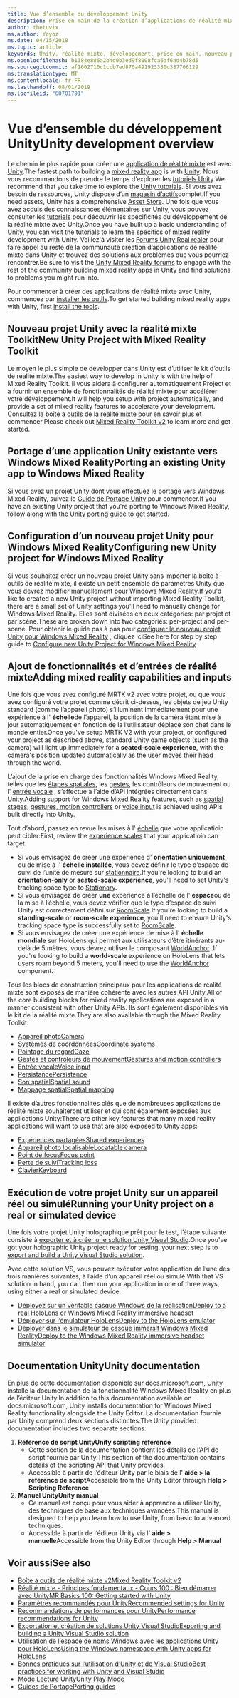 ```yaml
---
title: Vue d’ensemble du développement Unity
description: Prise en main de la création d’applications de réalité mixte dans Unity.
author: thetuvix
ms.author: Yoyoz
ms.date: 04/15/2018
ms.topic: article
keywords: Unity, réalité mixte, développement, prise en main, nouveau projet, Portage, capacité, caméra, simulation, émulation, documentation
ms.openlocfilehash: b1384e886a2b4d0b3ed9f8008fca6af6ad4b78d5
ms.sourcegitcommit: af1602710c1ccb7ed870a491923350d387706129
ms.translationtype: MT
ms.contentlocale: fr-FR
ms.lasthandoff: 08/01/2019
ms.locfileid: "68701791"
---
```

# <a name="unity-development-overview"></a><span data-ttu-id="8c850-104">Vue d’ensemble du développement Unity</span><span class="sxs-lookup"><span data-stu-id="8c850-104">Unity development overview</span></span>

<span data-ttu-id="8c850-105">Le chemin le plus rapide pour créer une [application de réalité mixte](app-views.md) est avec [Unity](http://aka.ms/HoloLensUnity).</span><span class="sxs-lookup"><span data-stu-id="8c850-105">The fastest path to building a [mixed reality app](app-views.md) is with [Unity](http://aka.ms/HoloLensUnity).</span></span> <span data-ttu-id="8c850-106">Nous vous recommandons de prendre le temps d’explorer les [tutoriels Unity](https://unity3d.com/learn/tutorials).</span><span class="sxs-lookup"><span data-stu-id="8c850-106">We recommend that you take time to explore the [Unity tutorials](https://unity3d.com/learn/tutorials).</span></span> <span data-ttu-id="8c850-107">Si vous avez besoin de ressources, Unity dispose d’un [magasin d’actifs](https://www.assetstore.unity3d.com/)complet.</span><span class="sxs-lookup"><span data-stu-id="8c850-107">If you need assets, Unity has a comprehensive [Asset Store](https://www.assetstore.unity3d.com/).</span></span> <span data-ttu-id="8c850-108">Une fois que vous avez acquis des connaissances élémentaires sur Unity, vous  pouvez consulter les [tutoriels](tutorials.md) pour découvrir les spécificités du développement de la réalité mixte avec Unity.</span><span class="sxs-lookup"><span data-stu-id="8c850-108">Once you have built up a basic understanding of Unity, you can visit the [tutorials](tutorials.md) to learn the specifics of mixed reality development with Unity.</span></span> <span data-ttu-id="8c850-109">Veillez à visiter les [Forums Unity Real realer](http://forum.unity3d.com/forums/hololens.102/) pour faire appel au reste de la communauté création d’applications de réalité mixte dans Unity et trouvez des solutions aux problèmes que vous pourriez rencontrer.</span><span class="sxs-lookup"><span data-stu-id="8c850-109">Be sure to visit the [Unity Mixed Reality forums](http://forum.unity3d.com/forums/hololens.102/) to engage with the rest of the community building mixed reality apps in Unity and find solutions to problems you might run into.</span></span>

<span data-ttu-id="8c850-110">Pour commencer à créer des applications de réalité mixte avec Unity, commencez par [installer les outils](install-the-tools.md).</span><span class="sxs-lookup"><span data-stu-id="8c850-110">To get started building mixed reality apps with Unity, first [install the tools](install-the-tools.md).</span></span> 

## <a name="new-unity-project-with-mixed-reality-toolkit"></a><span data-ttu-id="8c850-111">Nouveau projet Unity avec la réalité mixte Toolkit</span><span class="sxs-lookup"><span data-stu-id="8c850-111">New Unity Project with Mixed Reality Toolkit</span></span> 

<span data-ttu-id="8c850-112">Le moyen le plus simple de développer dans Unity est d’utiliser le kit d’outils de réalité mixte.</span><span class="sxs-lookup"><span data-stu-id="8c850-112">The easiest way to develop in Unity is with the help of Mixed Reality Toolkit.</span></span> <span data-ttu-id="8c850-113">Il vous aidera à configurer automatiquement Project et à fournir un ensemble de fonctionnalités de réalité mixte pour accélérer votre développement.</span><span class="sxs-lookup"><span data-stu-id="8c850-113">It will help you setup with project automatically, and provide a set of mixed reality features to accelerate your development.</span></span> <span data-ttu-id="8c850-114">Consultez la boîte à outils de la [réalité mixte](mrtk-getting-started.md) pour en savoir plus et commencer.</span><span class="sxs-lookup"><span data-stu-id="8c850-114">Please check out [Mixed Reality Toolkit v2](mrtk-getting-started.md) to learn more and get started.</span></span> 

## <a name="porting-an-existing-unity-app-to-windows-mixed-reality"></a><span data-ttu-id="8c850-115">Portage d’une application Unity existante vers Windows Mixed Reality</span><span class="sxs-lookup"><span data-stu-id="8c850-115">Porting an existing Unity app to Windows Mixed Reality</span></span>

<span data-ttu-id="8c850-116">Si vous avez un projet Unity dont vous effectuez le portage vers Windows Mixed Reality, suivez le [Guide de Portage Unity](porting-guides.md) pour commencer.</span><span class="sxs-lookup"><span data-stu-id="8c850-116">If you have an existing Unity project that you're porting to Windows Mixed Reality, follow along with the [Unity porting guide](porting-guides.md) to get started.</span></span>

## <a name="configuring-new-unity-project-for-windows-mixed-reality"></a><span data-ttu-id="8c850-117">Configuration d’un nouveau projet Unity pour Windows Mixed Reality</span><span class="sxs-lookup"><span data-stu-id="8c850-117">Configuring new Unity project for Windows Mixed Reality</span></span>

<span data-ttu-id="8c850-118">Si vous souhaitez créer un nouveau projet Unity sans importer la boîte à outils de réalité mixte, il existe un petit ensemble de paramètres Unity que vous devrez modifier manuellement pour Windows Mixed Reality.</span><span class="sxs-lookup"><span data-stu-id="8c850-118">If you'd like to created a new Unity project without importing Mixed Reality Toolkit, there are a small set of Unity settings you'll need to manually change for Windows Mixed Reality.</span></span> <span data-ttu-id="8c850-119">Elles sont divisées en deux catégories: par projet et par scène.</span><span class="sxs-lookup"><span data-stu-id="8c850-119">These are broken down into two categories: per-project and per-scene.</span></span> <span data-ttu-id="8c850-120">Pour obtenir le guide pas à pas pour [configurer le nouveau projet Unity pour Windows Mixed Reality](Configure-Unity-Project.md) , cliquez ici</span><span class="sxs-lookup"><span data-stu-id="8c850-120">See here for step by step guide to [Configure new Unity Project for Windows Mixed Reality](Configure-Unity-Project.md)</span></span>

## <a name="adding-mixed-reality-capabilities-and-inputs"></a><span data-ttu-id="8c850-121">Ajout de fonctionnalités et d’entrées de réalité mixte</span><span class="sxs-lookup"><span data-stu-id="8c850-121">Adding mixed reality capabilities and inputs</span></span>

<span data-ttu-id="8c850-122">Une fois que vous avez configuré MRTK v2 avec votre projet, ou que vous avez configuré votre projet comme décrit ci-dessus, les objets de jeu Unity standard (comme l’appareil photo) s’illuminent immédiatement pour une expérience à l' **échelle**de l’appareil, la position de la caméra étant mise à jour automatiquement en fonction de la l’utilisateur déplace son chef dans le monde entier.</span><span class="sxs-lookup"><span data-stu-id="8c850-122">Once you've setup MRTK V2 with your project, or configured your project as described above, standard Unity game objects (such as the camera) will light up immediately for a **seated-scale experience**, with the camera's position updated automatically as the user moves their head through the world.</span></span>

<span data-ttu-id="8c850-123">L’ajout de la prise en charge des fonctionnalités Windows Mixed Reality, telles que les [étapes spatiales](coordinate-systems.md#spatial-coordinate-systems), les [gestes,](gestures-and-motion-controllers-in-unity.md) les contrôleurs de mouvement ou l' [entrée vocale](voice-input-in-unity.md) , s’effectue à l’aide d’API intégrées directement dans Unity.</span><span class="sxs-lookup"><span data-stu-id="8c850-123">Adding support for Windows Mixed Reality features, such as [spatial stages](coordinate-systems.md#spatial-coordinate-systems), [gestures, motion controllers](gestures-and-motion-controllers-in-unity.md) or [voice input](voice-input-in-unity.md) is achieved using APIs built directly into Unity.</span></span> 

<span data-ttu-id="8c850-124">Tout d’abord, passez en revue les mises à l' [échelle](coordinate-systems.md) que votre applicatioin peut cibler:</span><span class="sxs-lookup"><span data-stu-id="8c850-124">First, review the [experience scales](coordinate-systems.md) that your applicatioin can target:</span></span>
* <span data-ttu-id="8c850-125">Si vous envisagez de créer une expérience d' **orientation uniquement** ou de mise à l' **échelle installée**, vous devez définir le type d’espace de suivi de l’unité de mesure sur [stationnaire](coordinate-systems-in-unity.md#building-an-orientation-only-or-seated-scale-experience).</span><span class="sxs-lookup"><span data-stu-id="8c850-125">If you're looking to build an **orientation-only** or **seated-scale experience**, you'll need to set Unity's tracking space type to [Stationary](coordinate-systems-in-unity.md#building-an-orientation-only-or-seated-scale-experience).</span></span>
* <span data-ttu-id="8c850-126">Si vous envisagez de créer **une** expérience à l’échelle de l' **espace**ou de la mise à l’échelle, vous devez vérifier que le type d’espace de suivi Unity est correctement défini sur [RoomScale](coordinate-systems-in-unity.md#building-an-orientation-only-or-seated-scale-experience).</span><span class="sxs-lookup"><span data-stu-id="8c850-126">If you're looking to build a **standing-scale** or **room-scale experience**, you'll need to ensure Unity's tracking space type is successfully set to [RoomScale](coordinate-systems-in-unity.md#building-an-orientation-only-or-seated-scale-experience).</span></span>
* <span data-ttu-id="8c850-127">Si vous envisagez de créer une expérience de mise à l' **échelle mondiale** sur HoloLens qui permet aux utilisateurs d’être itinérants au-delà de 5 mètres, vous devrez utiliser le composant [WorldAnchor](coordinate-systems-in-unity.md#building-a-world-scale-experience) .</span><span class="sxs-lookup"><span data-stu-id="8c850-127">If you're looking to build a **world-scale** experience on HoloLens that lets users roam beyond 5 meters, you'll need to use the [WorldAnchor](coordinate-systems-in-unity.md#building-a-world-scale-experience) component.</span></span>

<span data-ttu-id="8c850-128">Tous les blocs de construction principaux pour les applications de réalité mixte sont exposés de manière cohérente avec les autres API Unity.</span><span class="sxs-lookup"><span data-stu-id="8c850-128">All of the core building blocks for mixed reality applications are exposed in a manner consistent with other Unity APIs.</span></span> <span data-ttu-id="8c850-129">Ils sont également disponibles via le kit de la réalité mixte.</span><span class="sxs-lookup"><span data-stu-id="8c850-129">They are also available through the Mixed Reality Toolkit.</span></span>
* [<span data-ttu-id="8c850-130">Appareil photo</span><span class="sxs-lookup"><span data-stu-id="8c850-130">Camera</span></span>](camera-in-unity.md)
* [<span data-ttu-id="8c850-131">Systèmes de coordonnées</span><span class="sxs-lookup"><span data-stu-id="8c850-131">Coordinate systems</span></span>](coordinate-systems-in-unity.md)
* [<span data-ttu-id="8c850-132">Pointage du regard</span><span class="sxs-lookup"><span data-stu-id="8c850-132">Gaze</span></span>](gaze-in-unity.md)
* [<span data-ttu-id="8c850-133">Gestes et contrôleurs de mouvement</span><span class="sxs-lookup"><span data-stu-id="8c850-133">Gestures and motion controllers</span></span>](gestures-and-motion-controllers-in-unity.md)
* [<span data-ttu-id="8c850-134">Entrée vocale</span><span class="sxs-lookup"><span data-stu-id="8c850-134">Voice input</span></span>](voice-input-in-unity.md)
* [<span data-ttu-id="8c850-135">Persistance</span><span class="sxs-lookup"><span data-stu-id="8c850-135">Persistence</span></span>](persistence-in-unity.md)
* [<span data-ttu-id="8c850-136">Son spatial</span><span class="sxs-lookup"><span data-stu-id="8c850-136">Spatial sound</span></span>](spatial-sound-in-unity.md)
* [<span data-ttu-id="8c850-137">Mappage spatial</span><span class="sxs-lookup"><span data-stu-id="8c850-137">Spatial mapping</span></span>](spatial-mapping-in-unity.md)

<span data-ttu-id="8c850-138">Il existe d’autres fonctionnalités clés que de nombreuses applications de réalité mixte souhaiteront utiliser et qui sont également exposées aux applications Unity:</span><span class="sxs-lookup"><span data-stu-id="8c850-138">There are other key features that many mixed reality applications will want to use that are also exposed to Unity apps:</span></span>
* [<span data-ttu-id="8c850-139">Expériences partagées</span><span class="sxs-lookup"><span data-stu-id="8c850-139">Shared experiences</span></span>](shared-experiences-in-unity.md)
* [<span data-ttu-id="8c850-140">Appareil photo localisable</span><span class="sxs-lookup"><span data-stu-id="8c850-140">Locatable camera</span></span>](locatable-camera-in-unity.md)
* [<span data-ttu-id="8c850-141">Point de focus</span><span class="sxs-lookup"><span data-stu-id="8c850-141">Focus point</span></span>](focus-point-in-unity.md)
* [<span data-ttu-id="8c850-142">Perte de suivi</span><span class="sxs-lookup"><span data-stu-id="8c850-142">Tracking loss</span></span>](tracking-loss-in-unity.md)
* [<span data-ttu-id="8c850-143">Clavier</span><span class="sxs-lookup"><span data-stu-id="8c850-143">Keyboard</span></span>](keyboard-input-in-unity.md)

## <a name="running-your-unity-project-on-a-real-or-simulated-device"></a><span data-ttu-id="8c850-144">Exécution de votre projet Unity sur un appareil réel ou simulé</span><span class="sxs-lookup"><span data-stu-id="8c850-144">Running your Unity project on a real or simulated device</span></span>

<span data-ttu-id="8c850-145">Une fois votre projet Unity holographique prêt pour le test, l’étape suivante consiste à [exporter et à créer une solution Unity Visual Studio](exporting-and-building-a-unity-visual-studio-solution.md).</span><span class="sxs-lookup"><span data-stu-id="8c850-145">Once you've got your holographic Unity project ready for testing, your next step is to [export and build a Unity Visual Studio solution](exporting-and-building-a-unity-visual-studio-solution.md).</span></span>

<span data-ttu-id="8c850-146">Avec cette solution VS, vous pouvez exécuter votre application de l’une des trois manières suivantes, à l’aide d’un appareil réel ou simulé:</span><span class="sxs-lookup"><span data-stu-id="8c850-146">With that VS solution in hand, you can then run your application in one of three ways, using either a real or simulated device:</span></span>
* [<span data-ttu-id="8c850-147">Déployez sur un véritable casque Windows de la realisation</span><span class="sxs-lookup"><span data-stu-id="8c850-147">Deploy to a real HoloLens or Windows Mixed Reality immersive headset</span></span>](using-visual-studio.md)
* [<span data-ttu-id="8c850-148">Déployer sur l’émulateur HoloLens</span><span class="sxs-lookup"><span data-stu-id="8c850-148">Deploy to the HoloLens emulator</span></span>](using-the-hololens-emulator.md)
* [<span data-ttu-id="8c850-149">Déployer dans le simulateur de casque immersif Windows Mixed Reality</span><span class="sxs-lookup"><span data-stu-id="8c850-149">Deploy to the Windows Mixed Reality immersive headset simulator</span></span>](using-the-windows-mixed-reality-simulator.md)

## <a name="unity-documentation"></a><span data-ttu-id="8c850-150">Documentation Unity</span><span class="sxs-lookup"><span data-stu-id="8c850-150">Unity documentation</span></span>

<span data-ttu-id="8c850-151">En plus de cette documentation disponible sur docs.microsoft.com, Unity installe la documentation de la fonctionnalité Windows Mixed Reality en plus de l’éditeur Unity.</span><span class="sxs-lookup"><span data-stu-id="8c850-151">In addition to this documentation available on docs.microsoft.com, Unity installs documentation for Windows Mixed Reality functionality alongside the Unity Editor.</span></span> <span data-ttu-id="8c850-152">La documentation fournie par Unity comprend deux sections distinctes:</span><span class="sxs-lookup"><span data-stu-id="8c850-152">The Unity provided documentation includes two separate sections:</span></span>
1. <span data-ttu-id="8c850-153">**Référence de script Unity**</span><span class="sxs-lookup"><span data-stu-id="8c850-153">**Unity scripting reference**</span></span>
    * <span data-ttu-id="8c850-154">Cette section de la documentation contient les détails de l’API de script fournie par Unity.</span><span class="sxs-lookup"><span data-stu-id="8c850-154">This section of the documentation contains details of the scripting API that Unity provides.</span></span>
    * <span data-ttu-id="8c850-155">Accessible à partir de l’éditeur Unity par le biais de l' **aide > la référence de script**</span><span class="sxs-lookup"><span data-stu-id="8c850-155">Accessible from the Unity Editor through **Help > Scripting Reference**</span></span>
2. <span data-ttu-id="8c850-156">**Manuel Unity**</span><span class="sxs-lookup"><span data-stu-id="8c850-156">**Unity manual**</span></span>
    * <span data-ttu-id="8c850-157">Ce manuel est conçu pour vous aider à apprendre à utiliser Unity, des techniques de base aux techniques avancées.</span><span class="sxs-lookup"><span data-stu-id="8c850-157">This manual is designed to help you learn how to use Unity, from basic to advanced techniques.</span></span>
    * <span data-ttu-id="8c850-158">Accessible à partir de l’éditeur Unity via l' **aide > manuelle**</span><span class="sxs-lookup"><span data-stu-id="8c850-158">Accessible from the Unity Editor through **Help > Manual**</span></span>

## <a name="see-also"></a><span data-ttu-id="8c850-159">Voir aussi</span><span class="sxs-lookup"><span data-stu-id="8c850-159">See also</span></span>
* [<span data-ttu-id="8c850-160">Boîte à outils de réalité mixte v2</span><span class="sxs-lookup"><span data-stu-id="8c850-160">Mixed Reality Toolkit v2</span></span>](mrtk-getting-started.md)
* [<span data-ttu-id="8c850-161">Réalité mixte - Principes fondamentaux - Cours 100 : Bien démarrer avec Unity</span><span class="sxs-lookup"><span data-stu-id="8c850-161">MR Basics 100: Getting started with Unity</span></span>](holograms-100.md)
* [<span data-ttu-id="8c850-162">Paramètres recommandés pour Unity</span><span class="sxs-lookup"><span data-stu-id="8c850-162">Recommended settings for Unity</span></span>](recommended-settings-for-unity.md)
* [<span data-ttu-id="8c850-163">Recommandations de performances pour Unity</span><span class="sxs-lookup"><span data-stu-id="8c850-163">Performance recommendations for Unity</span></span>](performance-recommendations-for-unity.md)
* [<span data-ttu-id="8c850-164">Exportation et création de solutions Unity Visual Studio</span><span class="sxs-lookup"><span data-stu-id="8c850-164">Exporting and building a Unity Visual Studio solution</span></span>](exporting-and-building-a-unity-visual-studio-solution.md)
* [<span data-ttu-id="8c850-165">Utilisation de l’espace de noms Windows avec les applications Unity pour HoloLens</span><span class="sxs-lookup"><span data-stu-id="8c850-165">Using the Windows namespace with Unity apps for HoloLens</span></span>](using-the-windows-namespace-with-unity-apps-for-hololens.md)
* [<span data-ttu-id="8c850-166">Bonnes pratiques sur l’utilisation d’Unity et de Visual Studio</span><span class="sxs-lookup"><span data-stu-id="8c850-166">Best practices for working with Unity and Visual Studio</span></span>](best-practices-for-working-with-unity-and-visual-studio.md)
* [<span data-ttu-id="8c850-167">Mode Lecture Unity</span><span class="sxs-lookup"><span data-stu-id="8c850-167">Unity Play Mode</span></span>](unity-play-mode.md)
* [<span data-ttu-id="8c850-168">Guides de Portage</span><span class="sxs-lookup"><span data-stu-id="8c850-168">Porting guides</span></span>](porting-guides.md)
